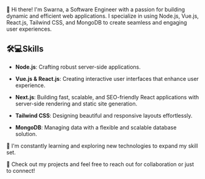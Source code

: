 👋 Hi there! I'm Swarna, a Software Engineer with a passion for building dynamic and efficient web applications. I specialize in using Node.js, Vue.js, React.js, Tailwind CSS, and MongoDB to create seamless and engaging user experiences.

<h2>🛠️💻Skills</h2> 

- __Node.js__: Crafting robust server-side applications.

- __Vue.js & React.js__: Creating interactive user interfaces that enhance user experience.

- __Next.js__: Building fast, scalable, and SEO-friendly React applications with server-side rendering and static site generation.

- __Tailwind CSS__: Designing beautiful and responsive layouts effortlessly.

- __MongoDB__: Managing data with a flexible and scalable database solution.

🌱 I'm constantly learning and exploring new technologies to expand my skill set.

🚀 Check out my projects and feel free to reach out for collaboration or just to connect!
